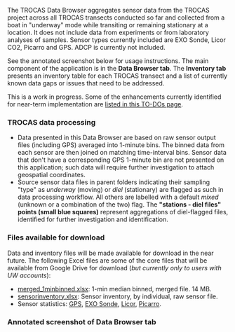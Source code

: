 The TROCAS Data Browser aggregates sensor data from the TROCAS project across all TROCAS transects conducted so far and collected from a boat in "underway" mode while transiting or remaining stationary at a location. It does not include data from experiments or from laboratory analyses of samples. Sensor types currently included are EXO Sonde, Licor CO2, Picarro and GPS. ADCP is currently not included.

See the annotated screenshot below for usage instructions. The main component of the application is in the **Data Browser tab**. The **Inventory tab** presents an inventory table for each TROCAS transect and a list of currently known data gaps or issues that need to be addressed.

This is a work in progress. Some of the enhancements currently identified for near-term implementation are <a href="https://github.com/emiliom/TROCAS/blob/master/AppTODOs.md" target="_blank">listed in this TO-DOs page</a>.

### TROCAS data processing

- Data presented in this Data Browser are based on raw sensor output files (including GPS) averaged into 1-minute bins. The binned data from each sensor are then joined on matching time-interval bins. Sensor data that don't have a corresponding GPS 1-minute bin are not presented on this application; such data will require further investigation to attach geospatial coordinates.
- Source sensor data files in parent folders indicating their sampling "type" as *underway* (moving) or *diel* (stationary) are flagged as such in data processing workflow. All others are labelled with a default *mixed* (unknown or a combination of the two) flag. The **"stations - diel files" points (small blue squares)** represent aggregations of diel-flagged files, identified for further investigation and identification.

### Files available for download

Data and inventory files will be made available for download in the near future. 
The following Excel files are some of the core files that will be available from Google Drive for download (*but currently only to users with UW accounts*):

- [merged_1minbinned.xlsx](https://drive.google.com/open?id=1j3DU1ealqm-y1saOiZBvJFkGGHcVDYyA): 1-min median binned, merged file. 14 MB.
- [sensorinventory.xlsx](https://drive.google.com/open?id=10lrflq_yQgX--ZnoP4ovhDKaAoi-wDrK): Sensor inventory, by individual, raw sensor file.
- Sensor statistics: [GPS](https://drive.google.com/open?id=18hKJVenXlMchqmeC7EJiDe8wj8UMyWyI), [EXO Sonde](https://drive.google.com/open?id=14ZTD2Qk6CcT-kQMpodOIdbUzYGde4gM1), [Licor](https://drive.google.com/open?id=1KVJ3qwhaSgsUyPdKv5gBUAvTM8BqbtXN), [Picarro](https://drive.google.com/open?id=1m6ykuS1gF_wM_nfdg3W1WAh8hnaimrC5).

### Annotated screenshot of Data Browser tab
